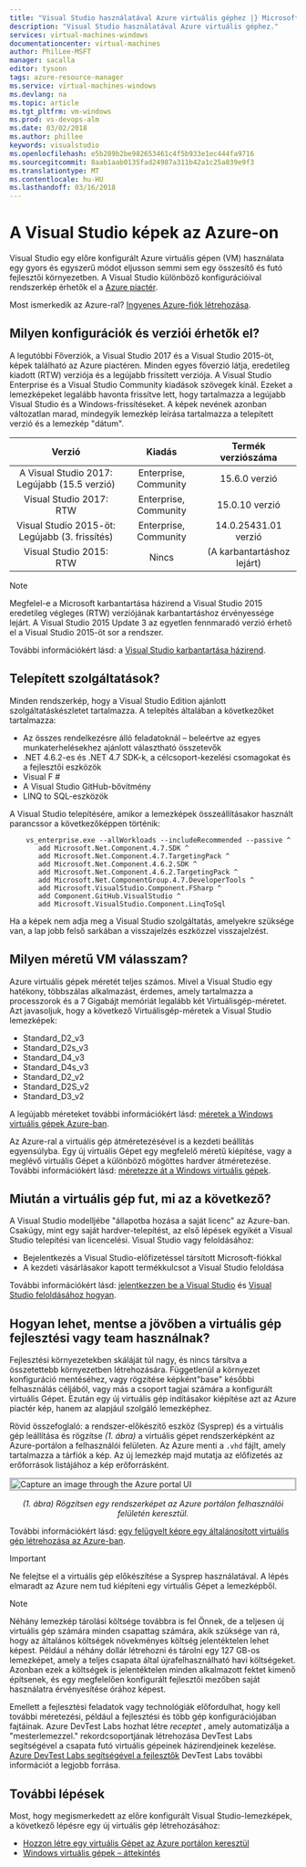 ```yaml
---
title: "Visual Studio használatával Azure virtuális géphez |} Microsoft Docs"
description: "Visual Studio használatával Azure virtuális géphez."
services: virtual-machines-windows
documentationcenter: virtual-machines
author: PhilLee-MSFT
manager: sacalla
editor: tysonn
tags: azure-resource-manager
ms.service: virtual-machines-windows
ms.devlang: na
ms.topic: article
ms.tgt_pltfrm: vm-windows
ms.prod: vs-devops-alm
ms.date: 03/02/2018
ms.author: phillee
keywords: visualstudio
ms.openlocfilehash: e5b289b2be982653461c4f5b933e1ec444fa9716
ms.sourcegitcommit: 8aab1aab0135fad24987a311b42a1c25a839e9f3
ms.translationtype: MT
ms.contentlocale: hu-HU
ms.lasthandoff: 03/16/2018
---
```

# <a name="visual-studio-images-on-azure"></a>A Visual Studio képek az Azure-on
Visual Studio egy előre konfigurált Azure virtuális gépen (VM) használata egy gyors és egyszerű módot eljusson semmi sem egy összesítő és futó fejlesztői környezetben. A Visual Studio különböző konfigurációival rendszerkép érhetők el a [Azure piactér](https://azuremarketplace.microsoft.com/marketplace/apps?search=%22visual%20studio%202017%22&page=1).

Most ismerkedik az Azure-ral? [Ingyenes Azure-fiók létrehozása](https://azure.microsoft.com/free).

## <a name="what-configurations-and-versions-are-available"></a>Milyen konfigurációk és verziói érhetők el?
A legutóbbi Főverziók, a Visual Studio 2017 és a Visual Studio 2015-öt, képek található az Azure piactéren. Minden egyes főverzió látja, eredetileg kiadott (RTW) verziója és a legújabb frissített verziója. A Visual Studio Enterprise és a Visual Studio Community kiadások szövegek kínál. Ezeket a lemezképeket legalább havonta frissítve lett, hogy tartalmazza a legújabb Visual Studio és a Windows-frissítéseket. A képek nevének azonban változatlan marad, mindegyik lemezkép leírása tartalmazza a telepített verzió és a lemezkép "dátum".

| Verzió              | Kiadás            | Termék verziószáma     |
|:-----------------------------------------:|:----------------------------:|:-----------------------:|
| A Visual Studio 2017: Legújabb (15.5 verzió) |    Enterprise, Community     |      15.6.0 verzió     |
|         Visual Studio 2017: RTW           |    Enterprise, Community     |      15.0.10 verzió    |
|   Visual Studio 2015-öt: Legújabb (3. frissítés)   |    Enterprise, Community     |  14.0.25431.01 verzió  |
|         Visual Studio 2015: RTW           |              Nincs            | (A karbantartáshoz lejárt) |

> [!NOTE]
> Megfelel-e a Microsoft karbantartása házirend a Visual Studio 2015 eredetileg végleges (RTW) verziójának karbantartáshoz érvényessége lejárt. A Visual Studio 2015 Update 3 az egyetlen fennmaradó verzió érhető el a Visual Studio 2015-öt sor a rendszer.

További információkért lásd: a [Visual Studio karbantartása házirend](https://www.visualstudio.com/productinfo/vs-servicing-vs).

## <a name="what-features-are-installed"></a>Telepített szolgáltatások?
Minden rendszerkép, hogy a Visual Studio Edition ajánlott szolgáltatáskészletet tartalmazza. A telepítés általában a következőket tartalmazza:

* Az összes rendelkezésre álló feladatoknál – beleértve az egyes munkaterhelésekhez ajánlott választható összetevők
* .NET 4.6.2-es és .NET 4.7 SDK-k, a célcsoport-kezelési csomagokat és a fejlesztői eszközök
* Visual F #
* A Visual Studio GitHub-bővítmény
* LINQ to SQL-eszközök

A Visual Studio telepítésére, amikor a lemezképek összeállításakor használt parancssor a következőképpen történik:

```
    vs_enterprise.exe --allWorkloads --includeRecommended --passive ^
       add Microsoft.Net.Component.4.7.SDK ^
       add Microsoft.Net.Component.4.7.TargetingPack ^ 
       add Microsoft.Net.Component.4.6.2.SDK ^
       add Microsoft.Net.Component.4.6.2.TargetingPack ^
       add Microsoft.Net.ComponentGroup.4.7.DeveloperTools ^
       add Microsoft.VisualStudio.Component.FSharp ^
       add Component.GitHub.VisualStudio ^
       add Microsoft.VisualStudio.Component.LinqToSql
```

Ha a képek nem adja meg a Visual Studio szolgáltatás, amelyekre szüksége van, a lap jobb felső sarkában a visszajelzés eszközzel visszajelzést.

## <a name="what-size-vm-should-i-choose"></a>Milyen méretű VM válasszam?
Azure virtuális gépek méretét teljes számos. Mivel a Visual Studio egy hatékony, többszálas alkalmazást, érdemes, amely tartalmazza a processzorok és a 7 Gigabájt memóriát legalább két Virtuálisgép-méretet. Azt javasoljuk, hogy a következő Virtuálisgép-méretek a Visual Studio lemezképek:

   * Standard_D2_v3
   * Standard_D2s_v3
   * Standard_D4_v3
   * Standard_D4s_v3
   * Standard_D2_v2
   * Standard_D2S_v2
   * Standard_D3_v2
    
A legújabb méreteket további információkért lásd: [méretek a Windows virtuális gépek Azure-ban](/azure/virtual-machines/windows/sizes).

Az Azure-ral a virtuális gép átméretezésével is a kezdeti beállítás egyensúlyba. Egy új virtuális Gépet egy megfelelő méretű kiépítése, vagy a meglévő virtuális Gépet a különböző mögöttes hardver átméretezése. További információkért lásd: [méretezze át a Windows virtuális gépek](/azure/virtual-machines/windows/resize-vm).

## <a name="after-the-vm-is-running-whats-next"></a>Miután a virtuális gép fut, mi az a következő?
A Visual Studio modelljébe "állapotba hozása a saját licenc" az Azure-ban. Csakúgy, mint egy saját hardver-telepítést, az első lépések egyikét a Visual Studio telepítési van licencelési. Visual Studio vagy feloldásához:
- Bejelentkezés a Visual Studio-előfizetéssel társított Microsoft-fiókkal 
- A kezdeti vásárlásakor kapott termékkulcsot a Visual Studio feloldása

További információkért lásd: [jelentkezzen be a Visual Studio](/visualstudio/ide/signing-in-to-visual-studio) és [Visual Studio feloldásához hogyan](/visualstudio/ide/how-to-unlock-visual-studio).

## <a name="how-do-i-save-the-development-vm-for-future-or-team-use"></a>Hogyan lehet, mentse a jövőben a virtuális gép fejlesztési vagy team használnak?

Fejlesztési környezetekben skáláját túl nagy, és nincs társítva a összetettebb környezetben létrehozására. Függetlenül a környezet konfiguráció mentéséhez, vagy rögzítése képként"base" későbbi felhasználás céljából, vagy más a csoport tagjai számára a konfigurált virtuális Gépet. Ezután egy új virtuális gép indításakor kiépítése azt az Azure piactér kép, hanem az alapjául szolgáló lemezképhez.

Rövid összefoglaló: a rendszer-előkészítő eszköz (Sysprep) és a virtuális gép leállítása és rögzítse *(1. ábra)* a virtuális gépet rendszerképként az Azure-portálon a felhasználói felületen. Az Azure menti a `.vhd` fájlt, amely tartalmazza a tárfiók a kép. Az új lemezkép majd mutatja az előfizetés az erőforrások listájához a kép erőforrásként.

<img src="media/using-visual-studio-vm/capture-vm.png" alt="Capture an image through the Azure portal UI" style="border:3px solid Silver; display: block; margin: auto;"><center>*(1. ábra) Rögzítsen egy rendszerképet az Azure portálon felhasználói felületén keresztül.*</center>

További információkért lásd: [egy felügyelt képre egy általánosított virtuális gép létrehozása az Azure-ban](/azure/virtual-machines/windows/capture-image-resource).

> [!IMPORTANT]
> Ne felejtse el a virtuális gép előkészítése a Sysprep használatával. A lépés elmaradt az Azure nem tud kiépíteni egy virtuális Gépet a lemezképből.

> [!NOTE]
> Néhány lemezkép tárolási költsége továbbra is fel Önnek, de a teljesen új virtuális gép számára minden csapattag számára, akik szüksége van rá, hogy az általános költségek növekményes költség jelentéktelen lehet képest. Például a néhány dollár létrehozni és tárolni egy 127 GB-os lemezképet, amely a teljes csapata által újrafelhasználható havi költségeket. Azonban ezek a költségek is jelentéktelen minden alkalmazott fektet kimenő építsenek, és egy megfelelően konfigurált fejlesztői mezőben saját használatra érvényesítése órához képest.

Emellett a fejlesztési feladatok vagy technológiák előfordulhat, hogy kell további méretezési, például a fejlesztési és több gép konfigurációjában fajtáinak. Azure DevTest Labs hozhat létre _receptet_ , amely automatizálja a "mesterlemezzel." rekordcsoportjának létrehozása DevTest Labs segítségével a csapata futó virtuális gépeinek házirendjeinek kezelése. [Azure DevTest Labs segítségével a fejlesztők](/azure/devtest-lab/devtest-lab-developer-lab) DevTest Labs további információt a legjobb forrása.

## <a name="next-steps"></a>További lépések
Most, hogy megismerkedett az előre konfigurált Visual Studio-lemezképek, a következő lépésre egy új virtuális gép létrehozásához:

* [Hozzon létre egy virtuális Gépet az Azure portálon keresztül](quick-create-portal.md)
* [Windows virtuális gépek – áttekintés](overview.md)
